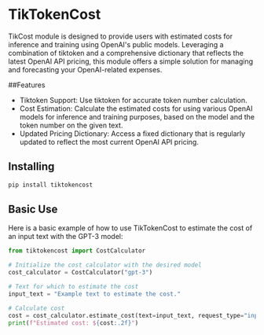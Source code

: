 # TikTokenCost
TikCost module is designed to provide users with estimated costs for inference and training using OpenAI's public models. Leveraging a combination of tiktoken and a comprehensive dictionary that reflects the latest OpenAI API pricing, this module offers a simple solution for managing and forecasting your OpenAI-related expenses.


##Features
- Tiktoken Support: Use tiktoken for accurate token number calculation.
- Cost Estimation: Calculate the estimated costs for using various OpenAI models for inference and training purposes, based on the model and the token number on the given text.
- Updated Pricing Dictionary: Access a fixed dictionary that is regularly updated to reflect the most current OpenAI API pricing.


## Installing

```bash
pip install tiktokencost
```

## Basic Use

Here is a basic example of how to use TikTokenCost to estimate the cost of an input text with the GPT-3 model:


```python
from tiktokencost import CostCalculator

# Initialize the cost calculator with the desired model
cost_calculator = CostCalculator("gpt-3")

# Text for which to estimate the cost
input_text = "Example text to estimate the cost."

# Calculate cost
cost = cost_calculator.estimate_cost(text=input_text, request_type="input")
print(f"Estimated cost: ${cost:.2f}")
```